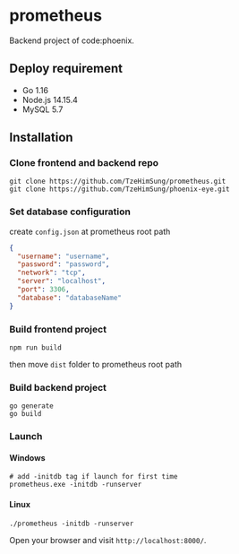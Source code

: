 # prometheus
Backend project of code:phoenix.

## Deploy requirement

- Go 1.16
- Node.js 14.15.4
- MySQL 5.7

## Installation

### Clone frontend and backend repo

```shell
git clone https://github.com/TzeHimSung/prometheus.git
git clone https://github.com/TzeHimSung/phoenix-eye.git
```

### Set database configuration
create `config.json` at prometheus root path
```json
{
  "username": "username",
  "password": "password",
  "network": "tcp",
  "server": "localhost",
  "port": 3306,
  "database": "databaseName"
}
```

### Build frontend project

```shell
npm run build
```

then move `dist` folder to prometheus root path

### Build backend project

```shell
go generate
go build
```

### Launch

#### Windows
```shell
# add -initdb tag if launch for first time
prometheus.exe -initdb -runserver
```

#### Linux
```shell
./prometheus -initdb -runserver
```

Open your browser and visit `http://localhost:8000/`.